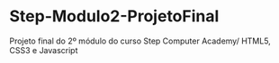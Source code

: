 # Step-Modulo2-ProjetoFinal
 Projeto final do 2º módulo do curso Step Computer Academy/ HTML5, CSS3 e Javascript
